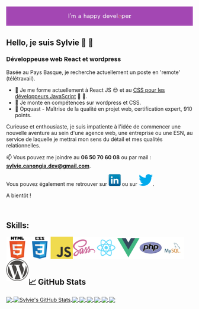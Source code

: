 [![Cover](https://github.com/SylvieCanongia/SylvieCanongia/blob/main/images/banner-sylvie-canongia.png)](https://www.sylvie-canongia.fr)

## Hello, je suis Sylvie :wave: :woman:

### Développeuse web React et wordpress

Basée au Pays Basque, je recherche actuellement un poste en 'remote' (télétravail).

- 🔭 Je me forme actuellement à React JS :heart_eyes: et au [CSS pour les développeurs JavaScript](https://css-for-js.dev/) :tada: :tada:.
- 🌱 Je monte en compétences sur wordpress et CSS.
- :scroll: Opquast - Maîtrise de la qualité en projet web, certification expert, 910 points.

Curieuse et enthousiaste, je suis impatiente à l'idée de commencer une nouvelle aventure au sein d'une agence web, une entreprise ou une ESN,  au service de laquelle je mettrai mon sens du détail et mes qualités relationnelles.

📫 Vous pouvez me joindre au **06 50 70 60 08** ou par mail : **sylvie.canongia.dev@gmail.com**.

Vous pouvez également me retrouver sur [![LinkedIn][1.1]][1] ou sur [![Twitter][2.2]][2].

<!-- Icons -->

[1.1]: https://github.com/SylvieCanongia/SylvieCanongia/blob/main/images/linkedin.png (LinkedIn icon)
[2.2]: https://github.com/SylvieCanongia/SylvieCanongia/blob/main/images/twitter.png (twitter icon)

<!-- Links to your social media accounts -->

[1]: https://www.linkedin.com/in/sylvie-canongia/
[2]: https://twitter.com/CanongiaS

A bientôt !

&nbsp;

## Skills:

<img align = "left" alt = "HTML" width = "60px" src = "https://raw.githubusercontent.com/github/explore/80688e429a7d4ef2fca1e82350fe8e3517d3494d/topics/html/html.png" />
<img align = "left" alt = "css" width = "60px" src = "https://raw.githubusercontent.com/github/explore/80688e429a7d4ef2fca1e82350fe8e3517d3494d/topics/css/css.png" />
<img align = "left" alt = "JavaScript" width = "60px" src = "https://raw.githubusercontent.com/github/explore/80688e429a7d4ef2fca1e82350fe8e3517d3494d/topics/javascript/javascript.png" />
<img align = "left" alt = "Sass" width = "60px" src = "https://raw.githubusercontent.com/github/explore/80688e429a7d4ef2fca1e82350fe8e3517d3494d/topics/sass/sass.png" />
<img align = "left" alt = "React JS " width = "60px" src = "https://raw.githubusercontent.com/github/explore/80688e429a7d4ef2fca1e82350fe8e3517d3494d/topics/react/react.png" />
<img align = "left" alt = "Vue Js " width = "60px" src = "https://raw.githubusercontent.com/github/explore/80688e429a7d4ef2fca1e82350fe8e3517d3494d/topics/vue/vue.png" />
<img align = "left" alt = "PHP" width = "60px" src = "https://raw.githubusercontent.com/github/explore/ccc16358ac4530c6a69b1b80c7223cd2744dea83/topics/php/php.png" />
<img align = "left" alt = "MySQL" width = "60px" src = "https://raw.githubusercontent.com/github/explore/80688e429a7d4ef2fca1e82350fe8e3517d3494d/topics/mysql/mysql.png" />
<img align = "left" alt = "Wordpress " width = "60px" src = "https://raw.githubusercontent.com/github/explore/80688e429a7d4ef2fca1e82350fe8e3517d3494d/topics/wordpress/wordpress.png" />


&nbsp;

&nbsp;

&nbsp;

## &#x1f4c8; GitHub Stats

<a href="https://github.com/SylvieCanongia/SylvieCanongia">
  <img align="center" src="https://github-readme-stats.vercel.app/api/top-langs/?username=SylvieCanongia&langs_count=8&title_color=ffffff&text_color=c9cacc&icon_color=2bbc8a&bg_color=1d1f21" />
</a>
<a href="https://github.com/SylvieCanongia/SylvieCanongia">
  <img align="center" src="https://github-readme-stats.vercel.app/api?username=SylvieCanongia&show_icons=true&line_height=27&count_private=true&title_color=ffffff&text_color=c9cacc&icon_color=2bbc8a&bg_color=1d1f21" alt="Sylvie's GitHub Stats" />
</a>
<a href="https://github.com/SylvieCanongia/React-JS-Currency-converter">
  <img align="center" src="https://github-readme-stats.vercel.app/api/pin/?username=SylvieCanongia&repo=React-JS-Currency-converter&show_icons=true&title_color=ffffff&text_color=c9cacc&icon_color=2bbc8a&bg_color=1d1f21" />
</a>
<a href="https://github.com/SylvieCanongia/REACT-JS-Recette-gateau-chocolat">
  <img align="center" src="https://github-readme-stats.vercel.app/api/pin/?username=SylvieCanongia&repo=REACT-JS-Recette-gateau-chocolat&show_icons=true&title_color=ffffff&text_color=c9cacc&icon_color=2bbc8a&bg_color=1d1f21" />
</a>
<a href="https://github.com/SylvieCanongia/React-JS-to-do-list">
  <img align="center" src="https://github-readme-stats.vercel.app/api/pin/?username=SylvieCanongia&repo=React-JS-to-do-list&show_icons=true&title_color=ffffff&text_color=c9cacc&icon_color=2bbc8a&bg_color=1d1f21" />
</a>
<a href="https://github.com/SylvieCanongia/portfolio">
  <img align="center" src="https://github-readme-stats.vercel.app/api/pin/?username=SylvieCanongia&repo=portfolio&show_icons=true&title_color=ffffff&text_color=c9cacc&icon_color=2bbc8a&bg_color=1d1f21" />
</a>
<a href="https://github.com/SylvieCanongia/huckleberry">
  <img align="center" src="https://github-readme-stats.vercel.app/api/pin/?username=SylvieCanongia&repo=huckleberry&show_icons=true&title_color=ffffff&text_color=c9cacc&icon_color=2bbc8a&bg_color=1d1f21" />
</a>
<a href="https://github.com/SylvieCanongia/JS-compteur-de-clics">
  <img align="center" src="https://github-readme-stats.vercel.app/api/pin/?username=SylvieCanongia&repo=JS-compteur-de-clics&show_icons=true&title_color=ffffff&text_color=c9cacc&icon_color=2bbc8a&bg_color=1d1f21" />
</a>

<!-- Resources -->
<!-- GitHub Stats: https://github.com/anuraghazra/github-readme-stats -->
<!-- Awesome GitHub Profile README: https://github.com/abhisheknaiidu/awesome-github-profile-readme -->
